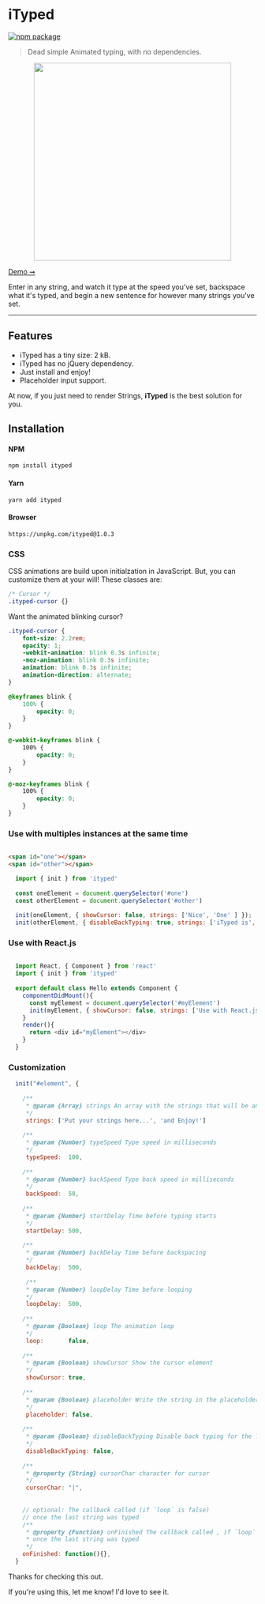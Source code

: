 # iTyped

[![npm package](https://img.shields.io/badge/npm-v1.0.3-lightgray.svg)](https://www.npmjs.com/package/ityped)

> Dead simple Animated typing, with no dependencies.

<p align="center">
  <img src="https://cdn.rawgit.com/luisvinicius167/ityped/master/img/itypedjs.gif" width="400"/>
</p>

[ Demo ➞](https://ityped.surge.sh/)

Enter in any string, and watch it type at the speed you've set, backspace what it's typed,
and begin a new sentence for however many strings you've set.

---


Features
------------
 * iTyped has a tiny size: 2 kB.
 * iTyped has no jQuery dependency.
 * Just install and enjoy!
 * Placeholder input support.

At now, if you just need to render Strings, **iTyped** is the best solution for you.


Installation
------------

#### NPM

~~~
npm install ityped
~~~

#### Yarn

~~~
yarn add ityped
~~~

#### Browser

~~~
https://unpkg.com/ityped@1.0.3
~~~

### CSS

CSS animations are build upon initialzation in JavaScript. But, you can customize them at your will! These classes are:
~~~ css
/* Cursor */
.ityped-cursor {}
~~~ 

Want the animated blinking cursor?
~~~ css
.ityped-cursor {
    font-size: 2.2rem;
    opacity: 1;
    -webkit-animation: blink 0.3s infinite;
    -moz-animation: blink 0.3s infinite;
    animation: blink 0.3s infinite;
    animation-direction: alternate;
}

@keyframes blink {
    100% {
        opacity: 0;
    }
}

@-webkit-keyframes blink {
    100% {
        opacity: 0;
    }
}

@-moz-keyframes blink {
    100% {
        opacity: 0;
    }
}
~~~ 

### Use with multiples instances at the same time

~~~ html

<span id="one"></span>
<span id="other"></span>
~~~ 

~~~ javascript
  import { init } from 'ityped'
  
  const oneElement = document.querySelector('#one')
  const otherElement = document.querySelector('#other')
  
  init(oneElement, { showCursor: false, strings: ['Nice', 'One' ] });
  init(otherElement, { disableBackTyping: true, strings: ['iTyped is', 'Awesome'] });
~~~ 

### Use with React.js
~~~ javascript

  import React, { Component } from 'react'
  import { init } from 'ityped'
  
  export default class Hello extends Component {
    componentDidMount(){
      const myElement = document.querySelector('#myElement')
      init(myElement, { showCursor: false, strings: ['Use with React.js!', 'Yeah!' ] })
    }
    render(){
      return <div id="myElement"></div>
    }
  }
~~~ 


### Customization

~~~ javascript
  init("#element", {
  
    /**
     * @param {Array} strings An array with the strings that will be animated 
     */
     strings: ['Put your strings here...', 'and Enjoy!']
    
    /**
     * @param {Number} typeSpeed Type speed in milliseconds
     */
     typeSpeed:  100,
   
    /**
     * @param {Number} backSpeed Type back speed in milliseconds
     */
     backSpeed:  50,
    
    /**
     * @param {Number} startDelay Time before typing starts
     */
     startDelay: 500,
    
    /**
     * @param {Number} backDelay Time before backspacing
     */
     backDelay:  500,
     
     /**
     * @param {Number} loopDelay Time before looping
     */
     loopDelay:  500,
    
    /**
     * @param {Boolean} loop The animation loop
     */
     loop:       false,
    
    /**
     * @param {Boolean} showCursor Show the cursor element
     */
     showCursor: true,
    
    /**
     * @param {Boolean} placeholder Write the string in the placeholder content
     */
     placeholder: false,
    
    /**
     * @param {Boolean} disableBackTyping Disable back typing for the last string sentence 
     */
     disableBackTyping: false,
    
    /**
     * @property {String} cursorChar character for cursor
     */
     cursorChar: "|",
    
    
    // optional: The callback called (if `loop` is false) 
    // once the last string was typed
    /**
     * @property {Function} onFinished The callback called , if `loop` is false,
     * once the last string was typed
     */
    onFinished: function(){},
  }
~~~ 

Thanks for checking this out.

If you're using this, let me know! I'd love to see it.
